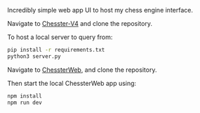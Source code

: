 Incredibly simple web app UI to host my chess engine interface.

Navigate to [Chesster-V4](https://github.com/harrisontolley/Chesster-V4) and clone the repository.

To host a local server to query from:
```bash
pip install -r requirements.txt
python3 server.py
```

Navigate to [ChessterWeb](https://github.com/harrisontolley/ChessterWeb), and clone the repository. 

Then start the local ChessterWeb app using:
```bash
npm install
npm run dev
```

